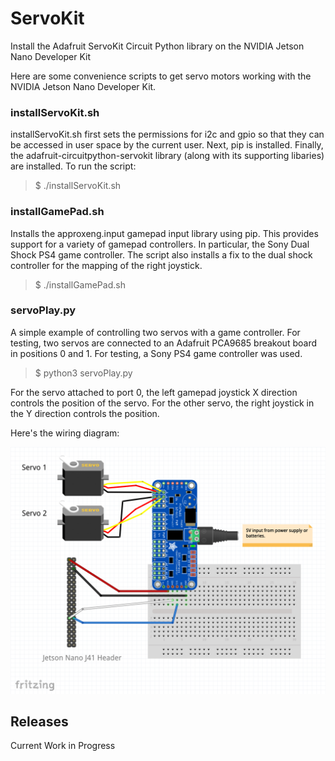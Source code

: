 # ServoKit
Install the Adafruit ServoKit Circuit Python library on the NVIDIA Jetson Nano Developer Kit

Here are some convenience scripts to get servo motors working with the NVIDIA Jetson Nano Developer Kit.

<h3>installServoKit.sh</h3>
installServoKit.sh first sets the permissions for i2c and gpio so that they can be accessed in user space by the current user. Next, pip is installed. Finally, the adafruit-circuitpython-servokit library (along with its supporting libaries) are installed. To run the script:<br>

<blockquote>$ ./installServoKit.sh</blockquote>

<h3>installGamePad.sh</h3>
Installs the approxeng.input gamepad input library using pip. This provides support for a variety of gamepad controllers. In particular, the Sony Dual Shock PS4 game controller. The script also installs a fix to the dual shock controller for the mapping of the right joystick.<br>

<blockquote>$ ./installGamePad.sh</blockquote>

<h3>servoPlay.py</h3>
A simple example of controlling two servos with a game controller. For testing, two servos are connected to an Adafruit PCA9685 breakout board in positions 0 and 1. For testing, a Sony PS4 game controller was used.<br>

<blockquote>$ python3 servoPlay.py</blockquote>

For the servo attached to port 0, the left gamepad joystick X direction controls the position of the servo. For the other servo, the right joystick in the Y direction controls the position.

Here's the wiring diagram:

![Wiring Diagram](images/NanoI2CWiringDiagram.jpg)

<h2>Releases</h2>
Current Work in Progress
